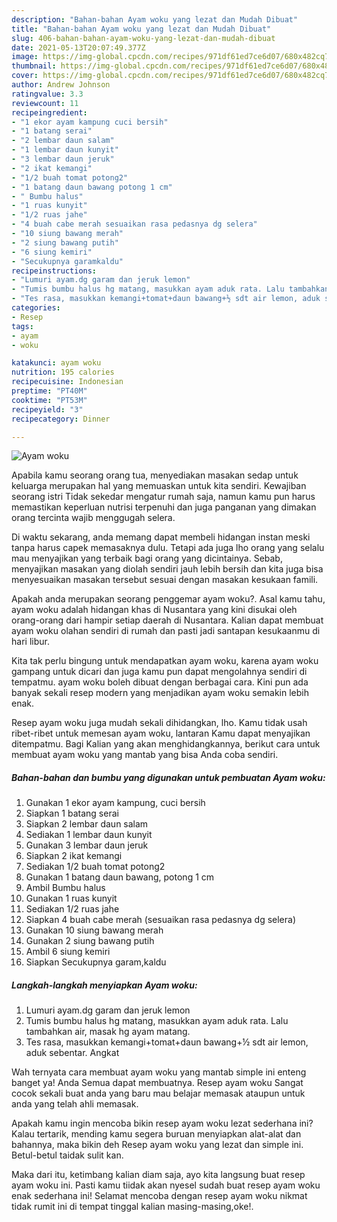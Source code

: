 ```yaml
---
description: "Bahan-bahan Ayam woku yang lezat dan Mudah Dibuat"
title: "Bahan-bahan Ayam woku yang lezat dan Mudah Dibuat"
slug: 406-bahan-bahan-ayam-woku-yang-lezat-dan-mudah-dibuat
date: 2021-05-13T20:07:49.377Z
image: https://img-global.cpcdn.com/recipes/971df61ed7ce6d07/680x482cq70/ayam-woku-foto-resep-utama.jpg
thumbnail: https://img-global.cpcdn.com/recipes/971df61ed7ce6d07/680x482cq70/ayam-woku-foto-resep-utama.jpg
cover: https://img-global.cpcdn.com/recipes/971df61ed7ce6d07/680x482cq70/ayam-woku-foto-resep-utama.jpg
author: Andrew Johnson
ratingvalue: 3.3
reviewcount: 11
recipeingredient:
- "1 ekor ayam kampung cuci bersih"
- "1 batang serai"
- "2 lembar daun salam"
- "1 lembar daun kunyit"
- "3 lembar daun jeruk"
- "2 ikat kemangi"
- "1/2 buah tomat potong2"
- "1 batang daun bawang potong 1 cm"
- " Bumbu halus"
- "1 ruas kunyit"
- "1/2 ruas jahe"
- "4 buah cabe merah sesuaikan rasa pedasnya dg selera"
- "10 siung bawang merah"
- "2 siung bawang putih"
- "6 siung kemiri"
- "Secukupnya garamkaldu"
recipeinstructions:
- "Lumuri ayam.dg garam dan jeruk lemon"
- "Tumis bumbu halus hg matang, masukkan ayam aduk rata. Lalu tambahkan air, masak hg ayam matang."
- "Tes rasa, masukkan kemangi+tomat+daun bawang+½ sdt air lemon, aduk sebentar. Angkat"
categories:
- Resep
tags:
- ayam
- woku

katakunci: ayam woku 
nutrition: 195 calories
recipecuisine: Indonesian
preptime: "PT40M"
cooktime: "PT53M"
recipeyield: "3"
recipecategory: Dinner

---
```



![Ayam woku](https://img-global.cpcdn.com/recipes/971df61ed7ce6d07/680x482cq70/ayam-woku-foto-resep-utama.jpg)

Apabila kamu seorang orang tua, menyediakan masakan sedap untuk keluarga merupakan hal yang memuaskan untuk kita sendiri. Kewajiban seorang istri Tidak sekedar mengatur rumah saja, namun kamu pun harus memastikan keperluan nutrisi terpenuhi dan juga panganan yang dimakan orang tercinta wajib menggugah selera.

Di waktu  sekarang, anda memang dapat membeli hidangan instan meski tanpa harus capek memasaknya dulu. Tetapi ada juga lho orang yang selalu mau menyajikan yang terbaik bagi orang yang dicintainya. Sebab, menyajikan masakan yang diolah sendiri jauh lebih bersih dan kita juga bisa menyesuaikan masakan tersebut sesuai dengan masakan kesukaan famili. 



Apakah anda merupakan seorang penggemar ayam woku?. Asal kamu tahu, ayam woku adalah hidangan khas di Nusantara yang kini disukai oleh orang-orang dari hampir setiap daerah di Nusantara. Kalian dapat membuat ayam woku olahan sendiri di rumah dan pasti jadi santapan kesukaanmu di hari libur.

Kita tak perlu bingung untuk mendapatkan ayam woku, karena ayam woku gampang untuk dicari dan juga kamu pun dapat mengolahnya sendiri di tempatmu. ayam woku boleh dibuat dengan berbagai cara. Kini pun ada banyak sekali resep modern yang menjadikan ayam woku semakin lebih enak.

Resep ayam woku juga mudah sekali dihidangkan, lho. Kamu tidak usah ribet-ribet untuk memesan ayam woku, lantaran Kamu dapat menyajikan ditempatmu. Bagi Kalian yang akan menghidangkannya, berikut cara untuk membuat ayam woku yang mantab yang bisa Anda coba sendiri.

<!--inarticleads1-->

##### Bahan-bahan dan bumbu yang digunakan untuk pembuatan Ayam woku:

1. Gunakan 1 ekor ayam kampung, cuci bersih
1. Siapkan 1 batang serai
1. Siapkan 2 lembar daun salam
1. Sediakan 1 lembar daun kunyit
1. Gunakan 3 lembar daun jeruk
1. Siapkan 2 ikat kemangi
1. Sediakan 1/2 buah tomat potong2
1. Gunakan 1 batang daun bawang, potong 1 cm
1. Ambil  Bumbu halus
1. Gunakan 1 ruas kunyit
1. Sediakan 1/2 ruas jahe
1. Siapkan 4 buah cabe merah (sesuaikan rasa pedasnya dg selera)
1. Gunakan 10 siung bawang merah
1. Gunakan 2 siung bawang putih
1. Ambil 6 siung kemiri
1. Siapkan Secukupnya garam,kaldu




<!--inarticleads2-->

##### Langkah-langkah menyiapkan Ayam woku:

1. Lumuri ayam.dg garam dan jeruk lemon
1. Tumis bumbu halus hg matang, masukkan ayam aduk rata. Lalu tambahkan air, masak hg ayam matang.
1. Tes rasa, masukkan kemangi+tomat+daun bawang+½ sdt air lemon, aduk sebentar. Angkat




Wah ternyata cara membuat ayam woku yang mantab simple ini enteng banget ya! Anda Semua dapat membuatnya. Resep ayam woku Sangat cocok sekali buat anda yang baru mau belajar memasak ataupun untuk anda yang telah ahli memasak.

Apakah kamu ingin mencoba bikin resep ayam woku lezat sederhana ini? Kalau tertarik, mending kamu segera buruan menyiapkan alat-alat dan bahannya, maka bikin deh Resep ayam woku yang lezat dan simple ini. Betul-betul taidak sulit kan. 

Maka dari itu, ketimbang kalian diam saja, ayo kita langsung buat resep ayam woku ini. Pasti kamu tiidak akan nyesel sudah buat resep ayam woku enak sederhana ini! Selamat mencoba dengan resep ayam woku nikmat tidak rumit ini di tempat tinggal kalian masing-masing,oke!.

